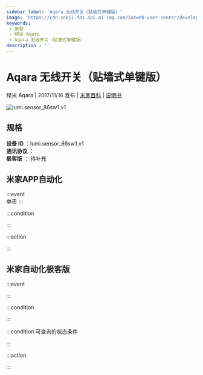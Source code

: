 ```yaml
---
sidebar_label: 'Aqara 无线开关（贴墙式单键版）'
image: 'https://cdn.cnbj1.fds.api.mi-img.com/iotweb-user-center/developer_1679047511223QV6p2kBC.png?GalaxyAccessKeyId=AKVGLQWBOVIRQ3XLEW&Expires=9223372036854775807&Signature=3l2OKuXUQd1yJN95WQU83cvH+yo='
keywords: 
 - 米家
 - 绿米 Aqara
 - Aqara 无线开关（贴墙式单键版）
description : ''
---
```

# Aqara 无线开关（贴墙式单键版）

绿米 Aqara | 2017/11/16 发布 | [米家百科](https://home.mi.com/webapp/content/baike/product/index.html?model=lumi.sensor_86sw1.v1) | [说明书](https://home.mi.com/views/introduction.html?model=lumi.sensor_86sw1.v1&region=cn)

![lumi.sensor_86sw1.v1](https://cdn.cnbj1.fds.api.mi-img.com/iotweb-user-center/developer_1679047511223QV6p2kBC.png?GalaxyAccessKeyId=AKVGLQWBOVIRQ3XLEW&Expires=9223372036854775807&Signature=3l2OKuXUQd1yJN95WQU83cvH+yo=)

## 规格  
> 
**设备 ID** ：lumi.sensor_86sw1.v1  
**通讯协议** ：  
**极客版**  ： 待补充 


## 米家APP自动化  

:::event  
单击
:::

:::condition  

:::

:::action   

:::

## 米家自动化极客版  

:::event  

:::

:::condition  

:::

:::condition 可查询的状态条件  

:::

:::action  

:::

        
